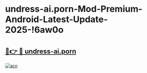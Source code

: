 # undress-ai.porn-Mod-Premium-Android-Latest-Update-2025-!6aw0o

# <h2><a href="https://4o2l0l.esa.edu.pl?title=undress-ai.porn&ref=6aw0o">🔗👉 🔴 undress-ai.porn</a></h2>

[![acn](https://github.com/user-attachments/assets/0f9c940e-d8b0-45ae-aac7-cd30a18b3e1c)](https://4o2l0l.esa.edu.pl?title=undress-ai.porn&ref=6aw0o)

